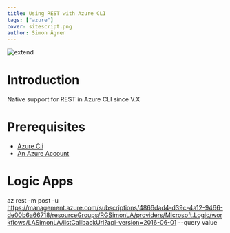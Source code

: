 ```yaml
---
title: Using REST with Azure CLI
tags: ["azure"]
cover: sitescript.png
author: Simon Ågren
---
```


![extend](./sitescript.png)

# Introduction
Native support for REST in Azure CLI since V.X

# Prerequisites 
- [Azure Cli](https://docs.microsoft.com/en-us/cli/azure/install-azure-cli)
- [An Azure Account](https://azure.microsoft.com/free/)

# Logic Apps

az rest -m post -u https://management.azure.com/subscriptions/4866dad4-d39c-4a12-9466-de00b6a66718/resourceGroups/RGSimonLA/providers/Microsoft.Logic/workflows/LASimonLA/listCallbackUrl?api-version=2016-06-01 --query value
